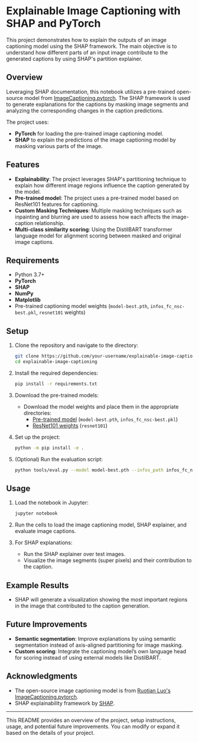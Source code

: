 # Explainable Image Captioning with SHAP and PyTorch

This project demonstrates how to explain the outputs of an image captioning model using the SHAP framework. The main objective is to understand how different parts of an input image contribute to the generated captions by using SHAP's partition explainer.

## Overview

Leveraging SHAP documentation, this notebook utilizes a pre-trained open-source model from [ImageCaptioning.pytorch](https://github.com/ruotianluo/ImageCaptioning.pytorch). The SHAP framework is used to generate explanations for the captions by masking image segments and analyzing the corresponding changes in the caption predictions.

The project uses:
- **PyTorch** for loading the pre-trained image captioning model.
- **SHAP** to explain the predictions of the image captioning model by masking various parts of the image.

## Features

- **Explainability**: The project leverages SHAP's partitioning technique to explain how different image regions influence the caption generated by the model.
- **Pre-trained model**: The project uses a pre-trained model based on ResNet101 features for captioning.
- **Custom Masking Techniques**: Multiple masking techniques such as inpainting and blurring are used to assess how each affects the image-caption relationship.
- **Multi-class similarity scoring**: Using the DistilBART transformer language model for alignment scoring between masked and original image captions.

## Requirements

- Python 3.7+
- **PyTorch**
- **SHAP**
- **NumPy**
- **Matplotlib**
- Pre-trained captioning model weights (`model-best.pth`, `infos_fc_nsc-best.pkl`, `resnet101` weights)

## Setup

1. Clone the repository and navigate to the directory:
    ```bash
    git clone https://github.com/your-username/explainable-image-captioning.git
    cd explainable-image-captioning
    ```

2. Install the required dependencies:
    ```bash
    pip install -r requirements.txt
    ```

3. Download the pre-trained models:
    - Download the model weights and place them in the appropriate directories:
      - [Pre-trained model](https://drive.google.com/drive/folders/1OsB_jLDorJnzKz6xsOfk1n493P3hwOP0) (`model-best.pth`, `infos_fc_nsc-best.pkl`)
      - [ResNet101 weights](https://drive.google.com/drive/folders/0B7fNdx_jAqhtbVYzOURMdDNHSGM) (`resnet101`)
      
4. Set up the project:
    ```bash
    python -m pip install -e .
    ```

5. (Optional) Run the evaluation script:
    ```bash
    python tools/eval.py --model model-best.pth --infos_path infos_fc_nsc-best.pkl --image_folder test_images --num_images 10
    ```

## Usage

1. Load the notebook in Jupyter:
    ```bash
    jupyter notebook
    ```

2. Run the cells to load the image captioning model, SHAP explainer, and evaluate image captions.

3. For SHAP explanations:
    - Run the SHAP explainer over test images.
    - Visualize the image segments (super pixels) and their contribution to the caption.

## Example Results

- SHAP will generate a visualization showing the most important regions in the image that contributed to the caption generation.

## Future Improvements

- **Semantic segmentation**: Improve explanations by using semantic segmentation instead of axis-aligned partitioning for image masking.
- **Custom scoring**: Integrate the captioning model’s own language head for scoring instead of using external models like DistilBART.

## Acknowledgments

- The open-source image captioning model is from [Ruotian Luo's ImageCaptioning.pytorch](https://github.com/ruotianluo/ImageCaptioning.pytorch).
- SHAP explainability framework by [SHAP](https://github.com/slundberg/shap).

---

This README provides an overview of the project, setup instructions, usage, and potential future improvements. You can modify or expand it based on the details of your project.
